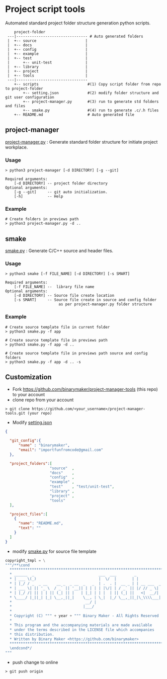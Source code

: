# Project script tools

Automated standard project folder structure generation python scripts.

```
    project-folder
 ---|-------------------------------- # Auto generated folders
 |  +-- source                      |
 |  +-- docs                        |
 |  +-- config                      |
 |  +-- example                     |
 |  +-- test                        |
 |      +-- unit-test               |
 |  +-- library                     |
 |  +-- project                     |
 |  +-- tools                       |
 ---|--------------------------------
    +-- scripts                      #(1) Copy script folder from repo to project-folder
        +-- setting.json             #(2) modify folder structure and git user configuration
        +-- project-manager.py       #(3) run to generate std folders and files
        +-- smake.py                 #(4) run to generate .c/.h files
    +-- README.md                    # Auto generated file
```

## project-manager

[project-manager.py](scripts/project-manager.py) : Generate standard folder structure for initiate project workplace.

### Usage 
```shell
> python3 project-manager [-d DIRECTORY] [-g --git]

Required arguments:
    [-d DIRECTORY] -- project folder directory
Optional arguments:
    [-g --git]     -- git auto initialization.
    [-h]           -- Help
```

### Example 
```shell
# Create folders in previews path
> python3 project-manager.py -d .. 
```

## smake

[smake.py](scripts/smake.py) : Generate C/C++ source and header files.

### Usage 
```shell
> python3 smake [-f FILE_NAME] [-d DIRECTORY] [-s SMART]

Required arguments:
    [-f FILE_NAME] --  library file name
Optional arguments:
    [-d DIRECTORY] -- Source file create location
    [-s SMART]     -- Source file create in source and config folder 
                        as per project-manager.py folder structure
```
### Example 
```shell
# Create source template file in current folder
> python3 smake.py -f app

# Create source template file in previews path
> python3 smake.py -f app -d ..

# Create source template file in previews path source and config folders
> python3 smake.py -f app -d .. -s
```

## Customization

* Fork https://github.com/binarymaker/project-manager-tools (this repo) to your account
* clone repo from your account
```
> git clone https://github.com/<your_username>/project-manager-tools.git (your repo)
```
* Modify [setting.json](scripts/setting.json)

```json
{
  
  "git_config":{
      "name" : "binarymaker",
      "email": "importfunfromcode@gmail.com"
  },

  "project_folders":[
                    "source"  ,
                    "docs"    ,
                    "config"  ,
                    "example" ,
                    "test"    , "test/unit-test",
                    "library" ,
                    "project" ,
                    "tools"
  ],

  "project_files":[
    {
      "name": "README.md",
      "text": ""
    }
  ]
}
```

* modify [smake.py](scripts/smake.py) for source file template
```python
copyright_tmpl = \
"""/**\cond
  ******************************************************************************
  * ______  _                             ___  ___        _               
  * | ___ \(_)                            |  \/  |       | |              
  * | |_/ / _  _ __    __ _  _ __  _   _  | .  . |  __ _ | | __ ___  _ __ 
  * | ___ \| || '_ \  / _` || '__|| | | | | |\/| | / _` || |/ // _ \| '__|
  * | |_/ /| || | | || (_| || |   | |_| | | |  | || (_| ||   <|  __/| |   
  * \____/ |_||_| |_| \__,_||_|    \__, | \_|  |_/ \__,_||_|\_\\\\___||_|   
  *                                 __/ |                                 
  *                                |___/                                  
  *                                                                       
  * Copyright (C) """ + year + """ Binary Maker - All Rights Reserved
  *
  * This program and the accompanying materials are made available
  * under the terms described in the LICENSE file which accompanies
  * this distribution.
  * Written by Binary Maker <https://github.com/binarymaker>
  ******************************************************************************
  \endcond*/
"""
```
* push change to online 
```
> git push origin
```
